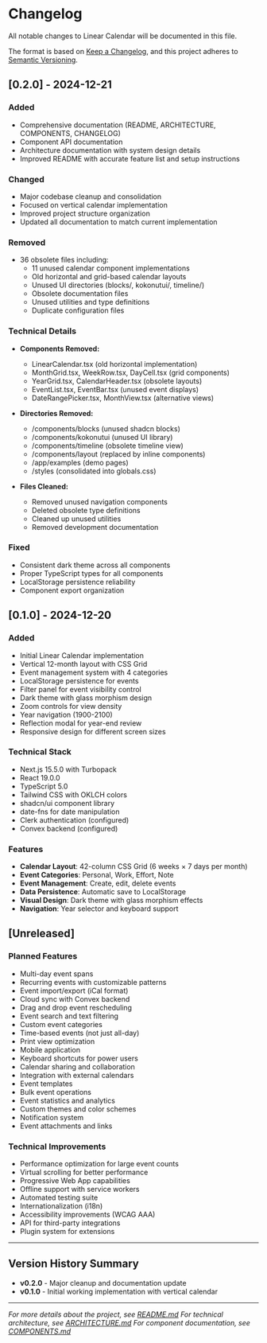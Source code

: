 # Changelog

All notable changes to Linear Calendar will be documented in this file.

The format is based on [Keep a Changelog](https://keepachangelog.com/en/1.1.0/),
and this project adheres to [Semantic Versioning](https://semver.org/spec/v2.0.0.html).

## [0.2.0] - 2024-12-21

### Added
- Comprehensive documentation (README, ARCHITECTURE, COMPONENTS, CHANGELOG)
- Component API documentation
- Architecture documentation with system design details
- Improved README with accurate feature list and setup instructions

### Changed
- Major codebase cleanup and consolidation
- Focused on vertical calendar implementation
- Improved project structure organization
- Updated all documentation to match current implementation

### Removed
- 36 obsolete files including:
  - 11 unused calendar component implementations
  - Old horizontal and grid-based calendar layouts
  - Unused UI directories (blocks/, kokonutui/, timeline/)
  - Obsolete documentation files
  - Unused utilities and type definitions
  - Duplicate configuration files

### Technical Details
- **Components Removed:**
  - LinearCalendar.tsx (old horizontal implementation)
  - MonthGrid.tsx, WeekRow.tsx, DayCell.tsx (grid components)
  - YearGrid.tsx, CalendarHeader.tsx (obsolete layouts)
  - EventList.tsx, EventBar.tsx (unused event displays)
  - DateRangePicker.tsx, MonthView.tsx (alternative views)

- **Directories Removed:**
  - /components/blocks (unused shadcn blocks)
  - /components/kokonutui (unused UI library)
  - /components/timeline (obsolete timeline view)
  - /components/layout (replaced by inline components)
  - /app/examples (demo pages)
  - /styles (consolidated into globals.css)

- **Files Cleaned:**
  - Removed unused navigation components
  - Deleted obsolete type definitions
  - Cleaned up unused utilities
  - Removed development documentation

### Fixed
- Consistent dark theme across all components
- Proper TypeScript types for all components
- LocalStorage persistence reliability
- Component export organization

## [0.1.0] - 2024-12-20

### Added
- Initial Linear Calendar implementation
- Vertical 12-month layout with CSS Grid
- Event management system with 4 categories
- LocalStorage persistence for events
- Filter panel for event visibility control
- Dark theme with glass morphism design
- Zoom controls for view density
- Year navigation (1900-2100)
- Reflection modal for year-end review
- Responsive design for different screen sizes

### Technical Stack
- Next.js 15.5.0 with Turbopack
- React 19.0.0
- TypeScript 5.0
- Tailwind CSS with OKLCH colors
- shadcn/ui component library
- date-fns for date manipulation
- Clerk authentication (configured)
- Convex backend (configured)

### Features
- **Calendar Layout**: 42-column CSS Grid (6 weeks × 7 days per month)
- **Event Categories**: Personal, Work, Effort, Note
- **Event Management**: Create, edit, delete events
- **Data Persistence**: Automatic save to LocalStorage
- **Visual Design**: Dark theme with glass morphism effects
- **Navigation**: Year selector and keyboard support

## [Unreleased]

### Planned Features
- Multi-day event spans
- Recurring events with customizable patterns
- Event import/export (iCal format)
- Cloud sync with Convex backend
- Drag and drop event rescheduling
- Event search and text filtering
- Custom event categories
- Time-based events (not just all-day)
- Print view optimization
- Mobile application
- Keyboard shortcuts for power users
- Calendar sharing and collaboration
- Integration with external calendars
- Event templates
- Bulk event operations
- Event statistics and analytics
- Custom themes and color schemes
- Notification system
- Event attachments and links

### Technical Improvements
- Performance optimization for large event counts
- Virtual scrolling for better performance
- Progressive Web App capabilities
- Offline support with service workers
- Automated testing suite
- Internationalization (i18n)
- Accessibility improvements (WCAG AAA)
- API for third-party integrations
- Plugin system for extensions

---

## Version History Summary

- **v0.2.0** - Major cleanup and documentation update
- **v0.1.0** - Initial working implementation with vertical calendar

---

*For more details about the project, see [README.md](./README.md)*
*For technical architecture, see [ARCHITECTURE.md](./ARCHITECTURE.md)*
*For component documentation, see [COMPONENTS.md](./COMPONENTS.md)*